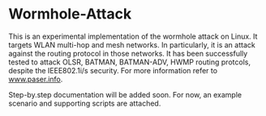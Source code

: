 # Wormhole-Attack
This is an experimental implementation of the wormhole attack on Linux. It targets WLAN multi-hop and mesh networks. In particularly, it is an attack against the routing protocol in those networks. It has been successfully tested to attack OLSR, BATMAN, BATMAN-ADV, HWMP routing protcols, despite the IEEE802.1i/s security. For more information refer to www.paser.info.

Step-by.step documentation will be added soon. For now, an example scenario and supporting scripts are attached.

